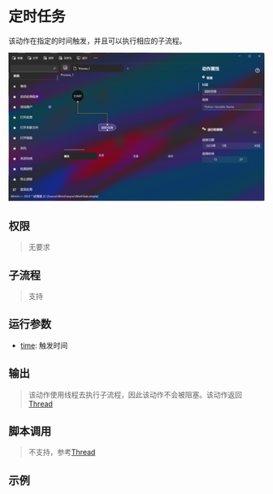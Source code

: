 # 定时任务 
该动作在指定的时间触发，并且可以执行相应的子流程。

![ScheduledTask](./images/06.png ':size=90%')

## 权限
> 无要求

## 子流程

> 支持

## 运行参数

* [time](../../types/DateTime.md): 触发时间

## 输出

> 该动作使用线程去执行子流程，因此该动作不会被阻塞。该动作返回 [Thread](../../types/Thread.md)

## 脚本调用

> 不支持，参考[Thread](./types/Thread.md)

## 示例
